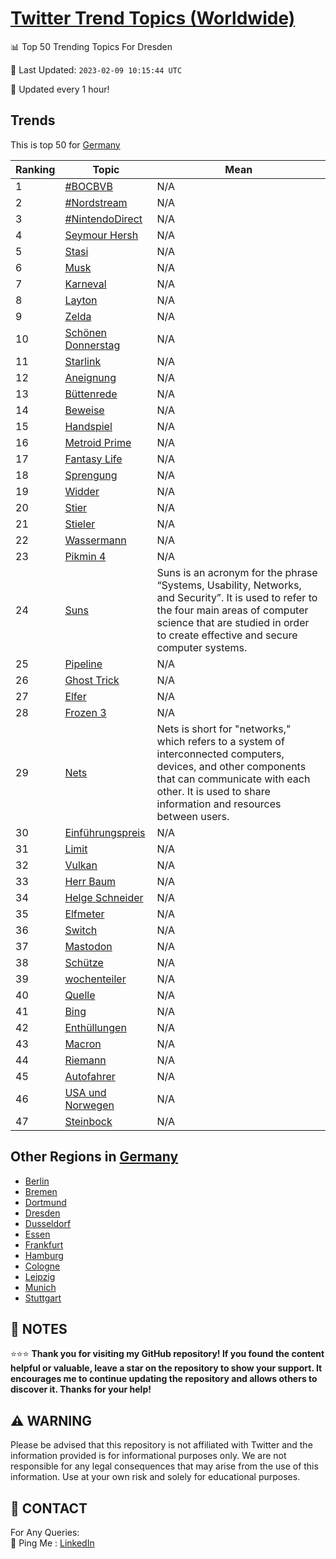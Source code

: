 [Twitter Trend Topics (Worldwide)](https://github.com/ErcinDedeoglu/Twitter-Trend-Topics)
==========


📊 Top 50 Trending Topics For Dresden

📆 Last Updated: `2023-02-09 10:15:44 UTC`

🔧 Updated every 1 hour!


## Trends

This is top 50 for [Germany](</Germany>)

| Ranking | Topic | Mean |
| ------- | ------------ | ------------ |
| 1 | [#BOCBVB](http://twitter.com/search?q=%23BOCBVB) | N/A |
| 2 | [#Nordstream](http://twitter.com/search?q=%23Nordstream) | N/A |
| 3 | [#NintendoDirect](http://twitter.com/search?q=%23NintendoDirect) | N/A |
| 4 | [Seymour Hersh](http://twitter.com/search?q=Seymour+Hersh) | N/A |
| 5 | [Stasi](http://twitter.com/search?q=Stasi) | N/A |
| 6 | [Musk](http://twitter.com/search?q=Musk) | N/A |
| 7 | [Karneval](http://twitter.com/search?q=Karneval) | N/A |
| 8 | [Layton](http://twitter.com/search?q=Layton) | N/A |
| 9 | [Zelda](http://twitter.com/search?q=Zelda) | N/A |
| 10 | [Schönen Donnerstag](http://twitter.com/search?q=Sch%c3%b6nen+Donnerstag) | N/A |
| 11 | [Starlink](http://twitter.com/search?q=Starlink) | N/A |
| 12 | [Aneignung](http://twitter.com/search?q=Aneignung) | N/A |
| 13 | [Büttenrede](http://twitter.com/search?q=B%c3%bcttenrede) | N/A |
| 14 | [Beweise](http://twitter.com/search?q=Beweise) | N/A |
| 15 | [Handspiel](http://twitter.com/search?q=Handspiel) | N/A |
| 16 | [Metroid Prime](http://twitter.com/search?q=Metroid+Prime) | N/A |
| 17 | [Fantasy Life](http://twitter.com/search?q=Fantasy+Life) | N/A |
| 18 | [Sprengung](http://twitter.com/search?q=Sprengung) | N/A |
| 19 | [Widder](http://twitter.com/search?q=Widder) | N/A |
| 20 | [Stier](http://twitter.com/search?q=Stier) | N/A |
| 21 | [Stieler](http://twitter.com/search?q=Stieler) | N/A |
| 22 | [Wassermann](http://twitter.com/search?q=Wassermann) | N/A |
| 23 | [Pikmin 4](http://twitter.com/search?q=Pikmin+4) | N/A |
| 24 | [Suns](http://twitter.com/search?q=Suns) | Suns is an acronym for the phrase “Systems, Usability, Networks, and Security”. It is used to refer to the four main areas of computer science that are studied in order to create effective and secure computer systems. |
| 25 | [Pipeline](http://twitter.com/search?q=Pipeline) | N/A |
| 26 | [Ghost Trick](http://twitter.com/search?q=Ghost+Trick) | N/A |
| 27 | [Elfer](http://twitter.com/search?q=Elfer) | N/A |
| 28 | [Frozen 3](http://twitter.com/search?q=Frozen+3) | N/A |
| 29 | [Nets](http://twitter.com/search?q=Nets) | Nets is short for "networks," which refers to a system of interconnected computers, devices, and other components that can communicate with each other. It is used to share information and resources between users. |
| 30 | [Einführungspreis](http://twitter.com/search?q=Einf%c3%bchrungspreis) | N/A |
| 31 | [Limit](http://twitter.com/search?q=Limit) | N/A |
| 32 | [Vulkan](http://twitter.com/search?q=Vulkan) | N/A |
| 33 | [Herr Baum](http://twitter.com/search?q=Herr+Baum) | N/A |
| 34 | [Helge Schneider](http://twitter.com/search?q=Helge+Schneider) | N/A |
| 35 | [Elfmeter](http://twitter.com/search?q=Elfmeter) | N/A |
| 36 | [Switch](http://twitter.com/search?q=Switch) | N/A |
| 37 | [Mastodon](http://twitter.com/search?q=Mastodon) | N/A |
| 38 | [Schütze](http://twitter.com/search?q=Sch%c3%bctze) | N/A |
| 39 | [wochenteiler](http://twitter.com/search?q=wochenteiler) | N/A |
| 40 | [Quelle](http://twitter.com/search?q=Quelle) | N/A |
| 41 | [Bing](http://twitter.com/search?q=Bing) | N/A |
| 42 | [Enthüllungen](http://twitter.com/search?q=Enth%c3%bcllungen) | N/A |
| 43 | [Macron](http://twitter.com/search?q=Macron) | N/A |
| 44 | [Riemann](http://twitter.com/search?q=Riemann) | N/A |
| 45 | [Autofahrer](http://twitter.com/search?q=Autofahrer) | N/A |
| 46 | [USA und Norwegen](http://twitter.com/search?q=USA+und+Norwegen) | N/A |
| 47 | [Steinbock](http://twitter.com/search?q=Steinbock) | N/A |



## Other Regions in [Germany](</Germany>)

* [Berlin](</Germany/Berlin.md>)
* [Bremen](</Germany/Bremen.md>)
* [Dortmund](</Germany/Dortmund.md>)
* [Dresden](</Germany/Dresden.md>)
* [Dusseldorf](</Germany/Dusseldorf.md>)
* [Essen](</Germany/Essen.md>)
* [Frankfurt](</Germany/Frankfurt.md>)
* [Hamburg](</Germany/Hamburg.md>)
* [Cologne](</Germany/Cologne.md>)
* [Leipzig](</Germany/Leipzig.md>)
* [Munich](</Germany/Munich.md>)
* [Stuttgart](</Germany/Stuttgart.md>)



## 📝 NOTES

⭐⭐⭐ **Thank you for visiting my GitHub repository! If you found the content helpful or valuable, leave a star on the repository to show your support. It encourages me to continue updating the repository and allows others to discover it. Thanks for your help!**


## ⚠️ WARNING

Please be advised that this repository is not affiliated with Twitter and the information provided is for informational purposes only. We are not responsible for any legal consequences that may arise from the use of this information. Use at your own risk and solely for educational purposes.


## 📨 CONTACT

 For Any Queries:  
            🏓 Ping Me : [LinkedIn](https://www.linkedin.com/in/ercindedeoglu/)
